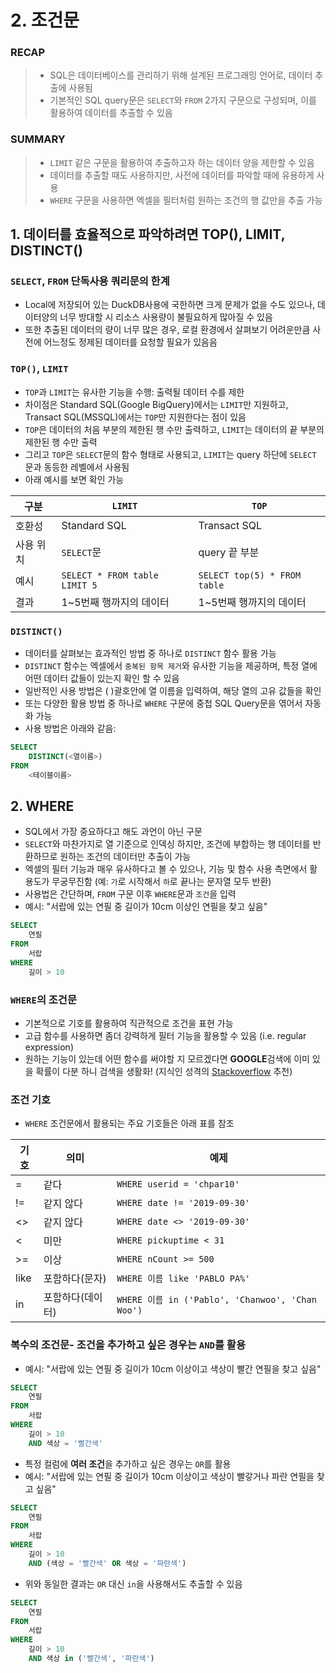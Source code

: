 # 2. 조건문

### RECAP
> - SQL은 데이터베이스를 관리하기 위해 설계된 프로그래밍 언어로, 데이터 추출에 사용됨
> - 기본적인 SQL query문은 `SELECT`와 `FROM` 2가지 구문으로 구성되며, 이를 활용하여 데이터를 추출할 수 있음

### SUMMARY
> - `LIMIT` 같은 구문을 활용하여 추출하고자 하는 데이터 양을 제한할 수 있음
> - 데이터를 추출할 때도 사용하지만, 사전에 데이터를 파악할 때에 유용하게 사용
> - `WHERE` 구문을 사용하면 엑셀을 필터처럼 원하는 조건의 행 값만을 추출 가능

## 1. 데이터를 효율적으로 파악하려면 TOP(), LIMIT, DISTINCT()

### `SELECT`, `FROM` 단독사용 쿼리문의 한계
- Local에 저장되어 있는 DuckDB사용에 국한하면 크게 문제가 없을 수도 있으나, 데이터양의 너무 방대할 시 리소스 사용량이 불필요하게 많아질 수 있음
- 또한 추출된 데이터의 량이 너무 많은 경우, 로컬 환경에서 살펴보기 어려운만큼 사전에 어느정도 정제된 데이터를 요청할 필요가 있음음

### `TOP()`, `LIMIT`
- `TOP`과 `LIMIT`는 유사한 기능을 수행: 출력될 데이터 수를 제한
- 차이점은 Standard SQL(Google BigQuery)에서는 `LIMIT`만 지원하고, Transact SQL(MSSQL)에서는 `TOP`만 지원한다는 점이 있음
- `TOP`은 데이터의 처음 부분의 제한된 행 수만 출력하고, `LIMIT`는 데이터의 끝 부분의 제한된 행 수만 출력
- 그리고 `TOP`은 `SELECT`문의 함수 형태로 사용되고, `LIMIT`는 query 하단에 `SELECT` 문과 동등한 레벨에서 사용됨
- 아래 예시를 보면 확인 가능

|구분|`LIMIT`|`TOP`|
|---|---|---|
|호환성|Standard SQL|Transact SQL|
|사용 위치|`SELECT`문|query 끝 부분|
|예시|`SELECT * FROM table LIMIT 5`|`SELECT top(5) * FROM table`|
|결과| 1~5번째 행까지의 데이터| 1~5번째 행까지의 데이터|

### `DISTINCT()`
- 데이터를 살펴보는 효과적인 방법 중 하나로 `DISTINCT` 함수 활용 가능
- `DISTINCT` 함수는 엑셀에서 `중복된 항목 제거`와 유사한 기능을 제공하며, 특정 열에 어떤 데이터 값들이 있는지 확인 할 수 있음
- 일반적인 사용 방법은 ( )괄호안에 열 이름을 입력하여, 해당 열의 고유 값들을 확인
- 또는 다양한 활용 방법 중 하나로 `WHERE` 구문에 중첩 SQL Query문을 엮어서 자동화 가능
- 사용 방법은 아래와 같음:
```sql
SELECT
    DISTINCT(<열이름>)
FROM
    <테이블이름>
```

## 2. WHERE
- SQL에서 가장 중요하다고 해도 과언이 아닌 구문
- `SELECT`와 마찬가지로 열 기준으로 인덱싱 하지만, 조건에 부합하는 행 데이터를 반환하므로 원하는 조건의 데이터만 추출이 가능
- 엑셀의 필터 기능과 매우 유사하다고 볼 수 있으나, 기능 및 함수 사용 측면에서 활용도가 무궁무진함 (예: `가`로 시작해서 `하`로 끝나는 문자열 모두 반환)
- 사용법은 간단하며, `FROM` 구문 이후 `WHERE`문과 `조건`을 입력
- 예시: "서랍에 있는 연필 중 길이가 10cm 이상인 연필을 찾고 싶음"
```sql
SELECT
    연필
FROM
    서랍
WHERE
    길이 > 10
```

### `WHERE`의 조건문
- 기본적으로 기호를 활용하여 직관적으로 조건을 표현 가능
- 고급 함수를 사용하면 좀더 강력하게 필터 기능을 활용할 수 있음 (i.e. regular expression)
- 원하는 기능이 있는데 어떤 함수를 써야할 지 모르겠다면 **GOOGLE**검색에 이미 있을 확률이 다분 하니 검색을 생활화! (지식인 성격의 [Stackoverflow](http://stackoverflow.com) 추천)

### 조건 기호
- `WHERE` 조건문에서 활용되는 주요 기호들은 아래 표를 참조

|기호|의미|예제|
|---|---|---|
|=| 같다|`WHERE userid = 'chpar10'` 
|!=| 같지 않다| `WHERE date != '2019-09-30'`
|<>| 같지 않다| `WHERE date <> '2019-09-30'`
|<| 미만| `WHERE pickuptime < 31`
|>=| 이상| `WHERE nCount >= 500`
|like| 포함하다(문자)| `WHERE 이름 like 'PABLO PA%'`
|in|포함하다(데이터)| `WHERE 이름 in ('Pablo', 'Chanwoo', 'Chan Woo')`

### 복수의 조건문- 조건을 추가하고 싶은 경우는 `AND`를 활용
- 예시: "서랍에 있는 연필 중 길이가 10cm 이상이고 색상이 빨간 연필을 찾고 싶음"

```sql
SELECT
    연필
FROM
    서랍
WHERE
    길이 > 10
    AND 색상 = '빨간색'
```
- 특정 컬럼에 **여러 조건**을 추가하고 싶은 경우는 `OR`를 활용
- 예시: "서랍에 있는 연필 중 길이가 10cm 이상이고 색상이 빨갛거나 파란 연필을 찾고 싶음"
```sql
SELECT
    연필
FROM
    서랍
WHERE
    길이 > 10
    AND (색상 = '빨간색' OR 색상 = '파란색')
```

- 위와 동일한 결과는 `OR` 대신 `in`을 사용해서도 추출할 수 있음
```sql
SELECT
    연필
FROM
    서랍
WHERE
    길이 > 10
    AND 색상 in ('빨간색', '파란색')
```
